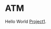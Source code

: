 # ATM
Hello World
[Project1]([https://pages.github.com/](https://github.com/Obulesh37/ATM/tree/main/Project1)).
